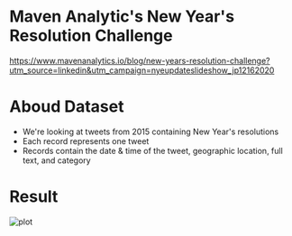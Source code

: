 # Maven Analytic's New Year's Resolution Challenge
https://www.mavenanalytics.io/blog/new-years-resolution-challenge?utm_source=linkedin&utm_campaign=nyeupdateslideshow_jp12162020

# Aboud Dataset
* We're looking at tweets from 2015 containing New Year's resolutions
* Each record represents one tweet
* Records contain the date & time of the tweet, geographic location, full text, and category

# Result
![plot](https://github.com/HarshBathia/Analysis/edit/master/PowerBI/NewYearsResolutionsTweets/Capture.PNG)
